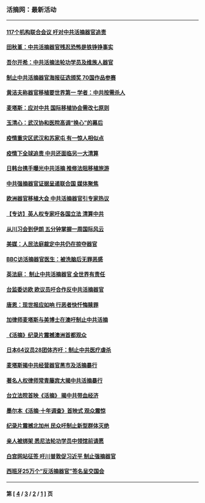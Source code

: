 ### 活摘网：最新活动
---
#### [117个机构联合会议 吁对中共活摘器官追责](../../pages/nf5883/n12775087.md?05160430) 
#### [田秋堇：中共活摘器官残忍恐怖是铁铮铮事实](../../pages/nf5883/n12702148.md?05160430) 
#### [吾尔开希：中共活摘法轮功学员及维族人器官](../../pages/nf5883/n12693197.md?05160430) 
#### [制止中共活摘器官海报征选颁奖 70国作品参赛](../../pages/nf5883/n12692050.md?05160430) 
#### [黄洁夫称器官移植要世界第一 学者：中共按需杀人](../../pages/nf5883/n12572329.md?05160430) 
#### [麦塔斯：应对中共 国际移植协会需改七原则](../../pages/nf5883/n12514711.md?05160430) 
#### [玉清心：武汉协和医院高调“换心”的幕后](../../pages/nf5883/n12298730.md?05160430) 
#### [疫情重灾区武汉和苏家屯 有一惊人相似点](../../pages/nf5883/n12150824.md?05160430) 
#### [疫情下全球追责 中共还面临另一大清算](../../pages/nf5883/n12070397.md?05160430) 
#### [日韩台携手曝光中共活摘 推修法阻移植旅游](../../pages/nf5883/n11712046.md?05160430) 
#### [中共强摘器官证据呈递联合国 媒体聚焦](../../pages/nf5883/n11546426.md?05160430) 
#### [欧洲器官移植大会 中共活摘器官引专家热议](../../pages/nf5883/n11539095.md?05160430) 
#### [【专访】英人权专家吁各国立法 清算中共](../../pages/nf5883/n11367315.md?05160430) 
#### [从川习会到伊朗 五分钟掌握一周国际风云](../../pages/nf5883/n11338520.md?05160430) 
#### [美媒：人民法庭裁定中共仍在掠夺器官](../../pages/nf5883/n11334897.md?05160430) 
#### [BBC访活摘器官医生：被洗脑后无罪恶感](../../pages/nf5883/n11335935.md?05160430) 
#### [英法庭： 制止中共活摘器官 全世界有责任](../../pages/nf5883/n11330691.md?05160430) 
#### [台监委访欧 欧议员吁合作反中共活摘器官](../../pages/nf5883/n11109190.md?05160430) 
#### [唐恩：现世报应如响 行恶者快忏悔赎罪](../../pages/nf5883/n11104016.md?05160430) 
#### [加律师麦塔斯与美博士在澳吁制止中共活摘](../../pages/nf5883/n10724764.md?05160430) 
#### [《活摘》纪录片震撼澳洲首都观众](../../pages/nf5883/n10722747.md?05160430) 
#### [日本64议员28团体齐吁：制止中共医疗虐杀](../../pages/nf5883/n10587757.md?05160430) 
#### [麦塔斯揭中共经营器官黑市及活摘暴行](../../pages/nf5883/n10442407.md?05160430) 
#### [著名人权律师常青藤宾大揭中共活摘暴行](../../pages/nf5883/n10318181.md?05160430) 
#### [台立法院首映《活摘》 揭中共带血经济](../../pages/nf5883/n9938847.md?05160430) 
#### [墨尔本《活摘·十年调查》首映式 观众震惊](../../pages/nf5883/n9522572.md?05160430) 
#### [纪录片震撼北加州 民众吁制止新型群体灭绝](../../pages/nf5883/n9188314.md?05160430) 
#### [亲人被绑架 悉尼法轮功学员中领馆前请愿](../../pages/nf5883/n9056753.md?05160430) 
#### [白宫网站征签 吁川普敦促习近平 制止强摘器官](../../pages/nf5883/n9009661.md?05160430) 
#### [西班牙25万个“反活摘器官”签名呈交国会](../../pages/nf5883/n8846163.md?05160430) 

---
#### 第 [ [4](./4.md?05160430) / [3](./3.md?05160430) / [2](./2.md?05160430) / [1](./1.md?05160430) ] 页
